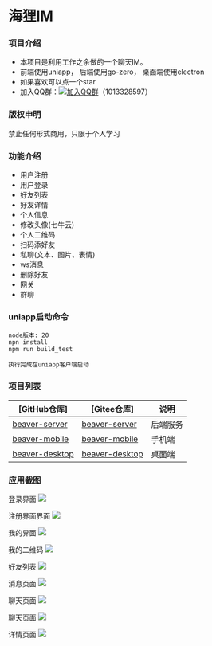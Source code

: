 # 海狸IM

### 项目介绍
+ 本项目是利用工作之余做的一个聊天IM。
+  前端使用uniapp， 后端使用go-zero， 桌面端使用electron
+ 如果喜欢可以点一个star
+ 加入QQ群：[![加入QQ群](https://img.shields.io/badge/加入QQ群-1013328597-blue.svg)](https://qm.qq.com/q/82rbf7QBzO)（1013328597）

### 版权申明
禁止任何形式商用，只限于个人学习

### 功能介绍
+ 用户注册
+ 用户登录
+ 好友列表
+ 好友详情
+ 个人信息
+ 修改头像(七牛云)
+ 个人二维码
+ 扫码添好友
+ 私聊(文本、图片、表情)
+ ws消息
+ 删除好友
+ 网关
+ 群聊

### uniapp启动命令
```
node版本: 20
npn install
npm run build_test

执行完成在uniapp客户端启动
```

### 项目列表
| [GitHub仓库]    |   [Gitee仓库]    |说明                                                                                      
| ------------------------------------------------------------ | --------------------------------------------------------------------------|--------------------------------------------------------------------------|
| [beaver-server](https://github.com/wsrh8888/beaver-server)               |[beaver-server](https://gitee.com/dawwdadfrf/beaver-server)               | 后端服务  |
| [beaver-mobile](https://github.com/wsrh8888/beaver-mobile)        | [beaver-mobile](https://gitee.com/dawwdadfrf/beaver-mobile)               |手机端 |
| [beaver-desktop](https://github.com/wsrh8888/beaver-desktop)        | [beaver-desktop](https://gitee.com/dawwdadfrf/beaver-desktop)               |桌面端 |


### 应用截图

登录界面
<img src="./static/login.png"/>

注册界面界面
<img src="./static/register.png"/>

我的界面
<img src="./static/mine.png"/>

我的二维码
<img src="./static/qcode.png"/>

好友列表
<img src="./static/friend.png"/>

消息页面
<img src="./static/message.png"/>

聊天页面
<img src="./static/chat.png"/>

聊天页面
<img src="./static/chat1.png"/>

详情页面
<img src="./static/info.png"/>








